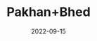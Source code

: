 ---
title: 'Pakhan+Bhed'
date: '2022-09-15' 
metatag: '' 
inventory: '0' 
draft: false 
# meta description 
shortDescripton: ''
description: 'Herb'
longdescription: ''
featured: True
# product Price
price: '30.0'
# Product Short Description
shortDescription: ''
productID: '034670B3-9C24-ED11-9968-005056B3A416'
type: 'products'
category: 'Herb' 
thumnailproduct: 'https://aminsaddiquidawakhana.eralive.net/images/products/034670B3-9C24-ED11-9968-005056B3A4161.png' 
images:
  - image: 'images/products/034670B3-9C24-ED11-9968-005056B3A4161.png'  
Variants:
---